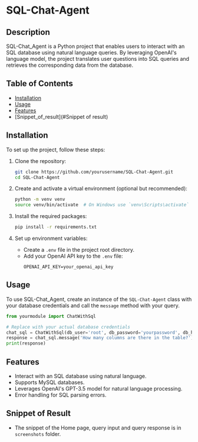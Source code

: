 # SQL-Chat-Agent

## Description
SQL-Chat_Agent is a Python project that enables users to interact with an SQL database using natural language queries. By leveraging OpenAI's language model, the project translates user questions into SQL queries and retrieves the corresponding data from the database.

## Table of Contents
- [Installation](#installation)
- [Usage](#usage)
- [Features](#features)
- [Snippet_of_result](#Snippet of result)

## Installation
To set up the project, follow these steps:

1. Clone the repository:
    ```bash
    git clone https://github.com/yourusername/SQL-Chat-Agent.git
    cd SQL-Chat-Agent
    ```

2. Create and activate a virtual environment (optional but recommended):
    ```bash
    python -m venv venv
    source venv/bin/activate  # On Windows use `venv\Scripts\activate`
    ```

3. Install the required packages:
    ```bash
    pip install -r requirements.txt
    ```

4. Set up environment variables:
    - Create a `.env` file in the project root directory.
    - Add your OpenAI API key to the `.env` file:
        ```plaintext
        OPENAI_API_KEY=your_openai_api_key
        ```

## Usage
To use SQL-Chat_Agent, create an instance of the `SQL-Chat-Agent` class with your database credentials and call the `message` method with your query.

```python
from yourmodule import ChatWithSql

# Replace with your actual database credentials
chat_sql = ChatWithSql(db_user='root', db_password='yourpassword', db_host='localhost', db_name='yourdatabase')
response = chat_sql.message('How many columns are there in the table?')
print(response)
```

## Features
- Interact with an SQL database using natural language.
- Supports MySQL databases.
- Leverages OpenAI's GPT-3.5 model for natural language processing.
- Error handling for SQL parsing errors.

## Snippet of Result
- The snippet of the Home page, query input and query response is in `screenshots` folder.
